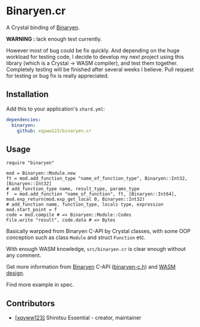 # Binaryen.cr

A Crystal binding of [Binaryen](https://github.com/WebAssembly/binaryen).

**WARNING :** lack enough test currently.

However most of bug could be fix quickly. And depending on the huge workload for testing code, I decide to develop my next project using this library (which is a Crystal -> WASM compiler), and test them together. Completely testing will be finished after several weeks I believe. Pull request for testing or bug fix is really appreciated.

## Installation

Add this to your application's `shard.yml`:

```yaml
dependencies:
  binaryen:
    github: xqyww123/binaryen.cr
```

## Usage

```crystal
require "binaryen"

mod = Binaryen::Module.new
ft = mod.add_function_type "name_of_function_type", Binaryen::Int32, [Binaryen::Int32]
# add_function_type name, result_type, params_type
f  = mod.add_function "name_of_function", ft, [Binaryen::Int64], mod.exp_return(mod.exp_get_local 0, Binaryen::Int32)
# add_function name, function_type, locals type, expression
mod.start_point = f
code = mod.compile # => Binaryen::Module::Codes
File.write "result", code.data # => Bytes
```

Basically warpped from Binaryen C-API by Crystal classes, with some OOP conception such as class `Module` and struct `Function` etc.

With enough WASM knowledge, `src/binaryen.cr` is clear enough without any comment.

Get more information from [Binaryen](https://github.com/WebAssembly/binaryen) C-API ([binaryen-c.h](https://github.com/WebAssembly/binaryen/blob/master/src/binaryen-c.h)) and [WASM design](https://github.com/WebAssembly/design).

Find more example in spec.

## Contributors

- [[xqyww123]](https://github.com/xqyww123) Shirotsu Essential - creator, maintainer
